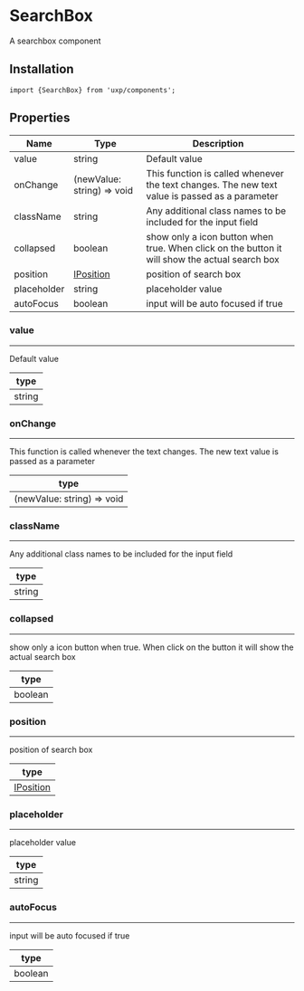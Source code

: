 # SearchBox



A searchbox component



## Installation



```tsx
import {SearchBox} from 'uxp/components';
```

## Properties

|Name|Type|Description|
|-|-|-|
|value|string|Default value |
|onChange|(newValue: string) => void|This function is called whenever the text changes. The new text value is passed as a parameter |
|className|string|Any additional class names to be included for the input field |
|collapsed|boolean|show only a icon button when true. When click on the button it will show the actual search box |
|position|[IPosition](types/IPosition)|position of search box |
|placeholder|string|placeholder value |
|autoFocus|boolean|input will be auto focused if true |
### value



---



Default value


|type|
|-|
|string|
### onChange



---



This function is called whenever the text changes. The new text value is passed as a parameter


|type|
|-|
|(newValue: string) => void|
### className



---



Any additional class names to be included for the input field


|type|
|-|
|string|
### collapsed



---



show only a icon button when true. When click on the button it will show the actual search box


|type|
|-|
|boolean|
### position



---



position of search box


|type|
|-|
|[IPosition](types/IPosition)|
### placeholder



---



placeholder value


|type|
|-|
|string|
### autoFocus



---



input will be auto focused if true


|type|
|-|
|boolean|
